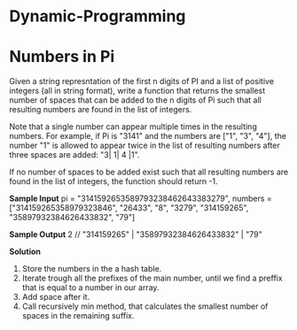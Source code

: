 # Dynamic-Programming
# Numbers in Pi

Given a string represntation of the first n digits of PI and a list of positive integers (all in string format), write a function that returns the smallest number of spaces that can be added to the n digits of Pi such that all resulting numbers are found in the list of integers.

Note that a single number can appear multiple times in the resulting numbers. For example, if Pi is "3141" and the numbers are ["1", "3", "4"], the number "1" is allowed to appear twice in the list of resulting numbers after three spaces are added:
"3| 1| 4 |1".

If no number of spaces to be added exist such that all resulting numbers are found in the list of integers, the function should return -1.

**Sample Input**
pi = "3141592653589793238462643383279",
numbers = ["314159265358979323846", "26433", "8", "3279", "314159265", "35897932384626433832", "79"]

**Sample Output**
2 // "314159265" | "35897932384626433832" | "79"

**Solution**
1. Store the numbers in the a hash table. 
2. Iterate trough all the prefixes of the main number, until we find a preffix that is equal to a number in our array.
3. Add space after it.
4. Call recursively min method, that calculates the smallest number of spaces in the remaining suffix.
